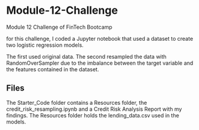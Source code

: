 # Module-12-Challenge
Module 12 Challenge of FinTech Bootcamp

for this challenge, I coded a Jupyter notebook that used a dataset to create two logistic regression models.

The first used original data. The second resampled the data with RandomOverSampler due to the imbalance between the target variable and the features contained in the dataset. 

## Files
The Starter_Code folder contains a Resources folder, the credit_risk_resampling.ipynb and a Credit Risk Analysis Report with my findings. The Resources folder holds the lending_data.csv used in the models.